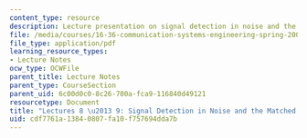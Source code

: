```yaml
---
content_type: resource
description: Lecture presentation on signal detection in noise and the matched filter.
file: /media/courses/16-36-communication-systems-engineering-spring-2009/cdf7761a13840807fa10f757694dda7b_MIT16_36s09_lec08_09.pdf
file_type: application/pdf
learning_resource_types:
- Lecture Notes
ocw_type: OCWFile
parent_title: Lecture Notes
parent_type: CourseSection
parent_uid: 6c00d0c0-8c26-700a-fca9-116840d49121
resourcetype: Document
title: "Lectures 8 \u2013 9: Signal Detection in Noise and the Matched Filter"
uid: cdf7761a-1384-0807-fa10-f757694dda7b
---
```

